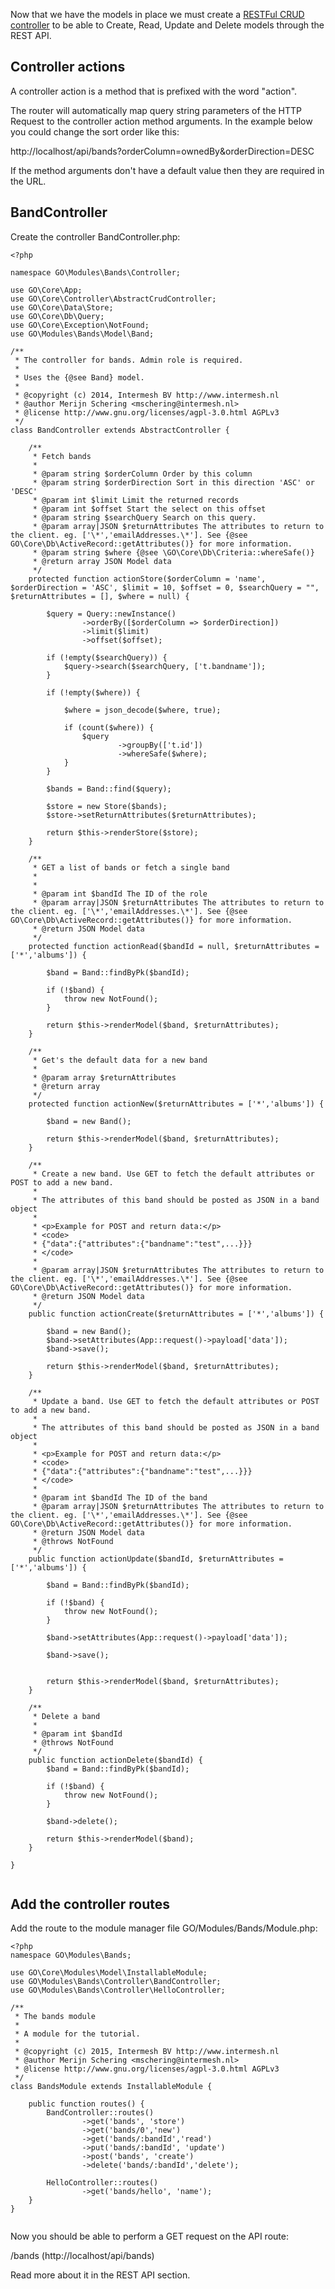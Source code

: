 Now that we have the models in place we must create a [RESTFul CRUD controller](http://intermesh.io/php/docs/class-GO.Core.Controller.Controller.html) to
be able to Create, Read, Update and Delete models through the REST API. 


## Controller actions
A controller action is a method that is prefixed with the word "action".

The router will automatically map query string parameters of the HTTP Request to
the controller action method arguments. In the example below you could change the sort 
order like this:

http://localhost/api/bands?orderColumn=ownedBy&orderDirection=DESC

If the method arguments don't have a default value then they are required in the
URL.


## BandController

Create the controller BandController.php:

````````````````````````````````````````````````````````````````````````````````
<?php

namespace GO\Modules\Bands\Controller;

use GO\Core\App;
use GO\Core\Controller\AbstractCrudController;
use GO\Core\Data\Store;
use GO\Core\Db\Query;
use GO\Core\Exception\NotFound;
use GO\Modules\Bands\Model\Band;

/**
 * The controller for bands. Admin role is required.
 * 
 * Uses the {@see Band} model.
 *
 * @copyright (c) 2014, Intermesh BV http://www.intermesh.nl
 * @author Merijn Schering <mschering@intermesh.nl>
 * @license http://www.gnu.org/licenses/agpl-3.0.html AGPLv3
 */
class BandController extends AbstractController {

	/**
	 * Fetch bands
	 *
	 * @param string $orderColumn Order by this column
	 * @param string $orderDirection Sort in this direction 'ASC' or 'DESC'
	 * @param int $limit Limit the returned records
	 * @param int $offset Start the select on this offset
	 * @param string $searchQuery Search on this query.
	 * @param array|JSON $returnAttributes The attributes to return to the client. eg. ['\*','emailAddresses.\*']. See {@see GO\Core\Db\ActiveRecord::getAttributes()} for more information.
	 * @param string $where {@see \GO\Core\Db\Criteria::whereSafe()}
	 * @return array JSON Model data
	 */
	protected function actionStore($orderColumn = 'name', $orderDirection = 'ASC', $limit = 10, $offset = 0, $searchQuery = "", $returnAttributes = [], $where = null) {

		$query = Query::newInstance()
				->orderBy([$orderColumn => $orderDirection])
				->limit($limit)
				->offset($offset);

		if (!empty($searchQuery)) {
			$query->search($searchQuery, ['t.bandname']);
		}

		if (!empty($where)) {

			$where = json_decode($where, true);

			if (count($where)) {
				$query
						->groupBy(['t.id'])
						->whereSafe($where);
			}
		}

		$bands = Band::find($query);

		$store = new Store($bands);
		$store->setReturnAttributes($returnAttributes);

		return $this->renderStore($store);
	}

	/**
	 * GET a list of bands or fetch a single band
	 *
	 * 
	 * @param int $bandId The ID of the role
	 * @param array|JSON $returnAttributes The attributes to return to the client. eg. ['\*','emailAddresses.\*']. See {@see GO\Core\Db\ActiveRecord::getAttributes()} for more information.
	 * @return JSON Model data
	 */
	protected function actionRead($bandId = null, $returnAttributes = ['*','albums']) {

		$band = Band::findByPk($bandId);

		if (!$band) {
			throw new NotFound();
		}

		return $this->renderModel($band, $returnAttributes);
	}

	/**
	 * Get's the default data for a new band
	 * 
	 * @param array $returnAttributes
	 * @return array
	 */
	protected function actionNew($returnAttributes = ['*','albums']) {

		$band = new Band();

		return $this->renderModel($band, $returnAttributes);
	}

	/**
	 * Create a new band. Use GET to fetch the default attributes or POST to add a new band.
	 *
	 * The attributes of this band should be posted as JSON in a band object
	 *
	 * <p>Example for POST and return data:</p>
	 * <code>
	 * {"data":{"attributes":{"bandname":"test",...}}}
	 * </code>
	 * 
	 * @param array|JSON $returnAttributes The attributes to return to the client. eg. ['\*','emailAddresses.\*']. See {@see GO\Core\Db\ActiveRecord::getAttributes()} for more information.
	 * @return JSON Model data
	 */
	public function actionCreate($returnAttributes = ['*','albums']) {

		$band = new Band();
		$band->setAttributes(App::request()->payload['data']);
		$band->save();

		return $this->renderModel($band, $returnAttributes);
	}

	/**
	 * Update a band. Use GET to fetch the default attributes or POST to add a new band.
	 *
	 * The attributes of this band should be posted as JSON in a band object
	 *
	 * <p>Example for POST and return data:</p>
	 * <code>
	 * {"data":{"attributes":{"bandname":"test",...}}}
	 * </code>
	 * 
	 * @param int $bandId The ID of the band
	 * @param array|JSON $returnAttributes The attributes to return to the client. eg. ['\*','emailAddresses.\*']. See {@see GO\Core\Db\ActiveRecord::getAttributes()} for more information.
	 * @return JSON Model data
	 * @throws NotFound
	 */
	public function actionUpdate($bandId, $returnAttributes = ['*','albums']) {

		$band = Band::findByPk($bandId);

		if (!$band) {
			throw new NotFound();
		}

		$band->setAttributes(App::request()->payload['data']);

		$band->save();


		return $this->renderModel($band, $returnAttributes);
	}

	/**
	 * Delete a band
	 *
	 * @param int $bandId
	 * @throws NotFound
	 */
	public function actionDelete($bandId) {
		$band = Band::findByPk($bandId);

		if (!$band) {
			throw new NotFound();
		}

		$band->delete();

		return $this->renderModel($band);
	}

}


````````````````````````````````````````````````````````````````````````````````

## Add the controller routes

Add the route to the module manager file GO/Modules/Bands/Module.php:

````````````````````````````````````````````````````````````````````````````````
<?php
namespace GO\Modules\Bands;

use GO\Core\Modules\Model\InstallableModule;
use GO\Modules\Bands\Controller\BandController;
use GO\Modules\Bands\Controller\HelloController;

/**
 * The bands module
 * 
 * A module for the tutorial.
 *
 * @copyright (c) 2015, Intermesh BV http://www.intermesh.nl
 * @author Merijn Schering <mschering@intermesh.nl>
 * @license http://www.gnu.org/licenses/agpl-3.0.html AGPLv3
 */
class BandsModule extends InstallableModule {

	public function routes() {
		BandController::routes()
				->get('bands', 'store')
				->get('bands/0','new')
				->get('bands/:bandId','read')
				->put('bands/:bandId', 'update')
				->post('bands', 'create')
				->delete('bands/:bandId','delete');
		
		HelloController::routes()
				->get('bands/hello', 'name');
	}
}


````````````````````````````````````````````````````````````````````````````````

Now you should be able to perform a GET request on the API route:

/bands (http://localhost/api/bands)

Read more about it in the REST API section.
